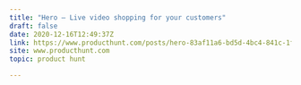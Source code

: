```yaml
---
title: "Hero — Live video shopping for your customers"
draft: false
date: 2020-12-16T12:49:37Z
link: https://www.producthunt.com/posts/hero-83af11a6-bd5d-4bc4-841c-1fb18e120db2?utm_medium=RSS&utm_source=hune
site: www.producthunt.com
topic: product hunt  

---
```

